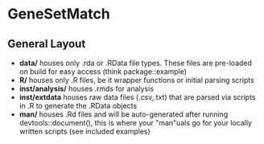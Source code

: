 # GeneSetMatch

## General Layout 
* **data/** houses only .rda or .RData file types. These files are pre-loaded on build for easy access (think package::example)
* **R/** houses only .R files, be it wrapper functions or initial parsing scripts
* **inst/analysis/** houses .rmds for analysis
* **inst/extdata** houses raw data files (.csv,.txt) that are parsed via scripts in .R to generate the .RData objects
* **man/** houses .Rd files and will be auto-generated after running devtools::document(), this is where your "man"uals go for your locally written scripts (see included examples)
